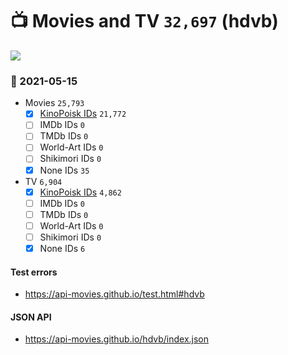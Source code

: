 # :tv: Movies and TV `32,697` (hdvb)

<a href="https://API-Movies.github.io"><img src="https://API-Movies.github.io/banner.png?cache"></a>

### :date: 2021-05-15
- Movies `25,793`
  - [x] <a href="https://API-Movies.github.io/hdvb/movie_kinopoisk_ids.json">KinoPoisk IDs</a> `21,772`
  - [ ] IMDb IDs `0`
  - [ ] TMDb IDs `0`
  - [ ] World-Art IDs `0`
  - [ ] Shikimori IDs `0`
  - [x] None IDs `35`
- TV `6,904`
  - [x] <a href="https://API-Movies.github.io/hdvb/tv_kinopoisk_ids.json">KinoPoisk IDs</a> `4,862`
  - [ ] IMDb IDs `0`
  - [ ] TMDb IDs `0`
  - [ ] World-Art IDs `0`
  - [ ] Shikimori IDs `0`
  - [x] None IDs `6`
#### Test errors
- <a href='https://api-movies.github.io/test.html#hdvb'>https://api-movies.github.io/test.html#hdvb</a>
#### JSON API
- <a href='https://api-movies.github.io/hdvb/index.json'>https://api-movies.github.io/hdvb/index.json</a>
